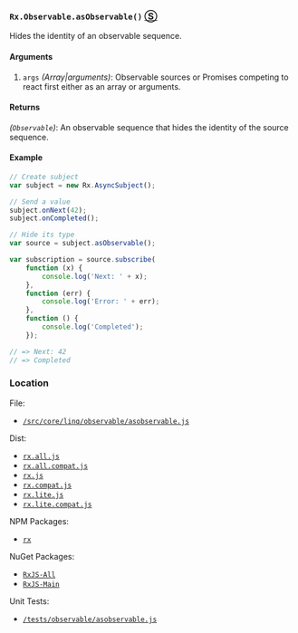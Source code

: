 ### `Rx.Observable.asObservable()` [&#x24C8;](https://github.com/Reactive-Extensions/RxJS/blob/master/src/core/linq/observable/asobservable.js "View in source")

Hides the identity of an observable sequence.

#### Arguments
1. `args` *(Array|arguments)*: Observable sources or Promises competing to react first either as an array or arguments.

#### Returns
*(`Observable`)*: An observable sequence that hides the identity of the source sequence.

#### Example
```js
// Create subject
var subject = new Rx.AsyncSubject();

// Send a value
subject.onNext(42);
subject.onCompleted();

// Hide its type
var source = subject.asObservable();

var subscription = source.subscribe(
    function (x) {
        console.log('Next: ' + x);
    },
    function (err) {
        console.log('Error: ' + err);
    },
    function () {
        console.log('Completed');
    });

// => Next: 42
// => Completed
```

### Location

File:
- [`/src/core/linq/observable/asobservable.js`](https://github.com/Reactive-Extensions/RxJS/blob/master/src/core/linq/observable/asobservable.js)

Dist:
- [`rx.all.js`](https://github.com/Reactive-Extensions/RxJS/blob/master/dist/rx.all.js)
- [`rx.all.compat.js`](https://github.com/Reactive-Extensions/RxJS/blob/master/dist/rx.all.js)
- [`rx.js`](https://github.com/Reactive-Extensions/RxJS/blob/master/dist/rx.js)
- [`rx.compat.js`](https://github.com/Reactive-Extensions/RxJS/blob/master/dist/rx.compat.js)
- [`rx.lite.js`](https://github.com/Reactive-Extensions/RxJS/blob/master/dist/rx.lite.js)
- [`rx.lite.compat.js`](https://github.com/Reactive-Extensions/RxJS/blob/master/dist/rx.compat.js)

NPM Packages:
- [`rx`](https://www.npmjs.org/package/rx)

NuGet Packages:
- [`RxJS-All`](http://www.nuget.org/packages/RxJS-All/)
- [`RxJS-Main`](http://www.nuget.org/packages/RxJS-Main/)

Unit Tests:
- [`/tests/observable/asobservable.js`](https://github.com/Reactive-Extensions/RxJS/blob/master/tests/observable/asobservable.js)
